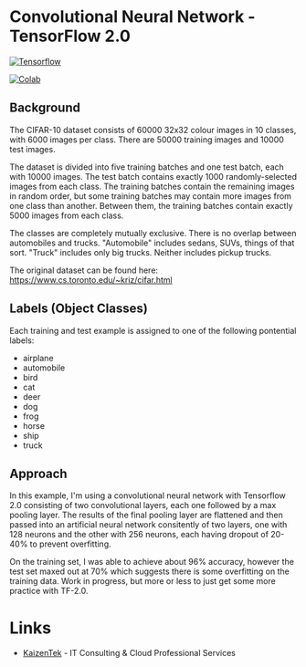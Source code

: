 # Convolutional Neural Network - TensorFlow 2.0 

[![Tensorflow](https://encrypted-tbn0.gstatic.com/images?q=tbn:ANd9GcT7b9ZDD7lMdkByT-f_RCAqSQYqnq_CpgD16IFrwfmUwWCmdt7H)](https://colab.research.google.com/github/JohnAntonusMaximus/convolutional-neural-network/blob/master/Convolutional_Neural_Network_TensorFlow_2_0_.ipynb)

[![Colab](https://camo.githubusercontent.com/52feade06f2fecbf006889a904d221e6a730c194/68747470733a2f2f636f6c61622e72657365617263682e676f6f676c652e636f6d2f6173736574732f636f6c61622d62616467652e737667)](https://colab.research.google.com/github/JohnAntonusMaximus/convolutional-neural-network/blob/master/Convolutional_Neural_Network_TensorFlow_2_0_.ipynb)

## Background

The CIFAR-10 dataset consists of 60000 32x32 colour images in 10 classes, with 6000 images per class. There are 50000 training images and 10000 test images. 

The dataset is divided into five training batches and one test batch, each with 10000 images. The test batch contains exactly 1000 randomly-selected images from each class. The training batches contain the remaining images in random order, but some training batches may contain more images from one class than another. Between them, the training batches contain exactly 5000 images from each class.  

The classes are completely mutually exclusive. There is no overlap between automobiles and trucks. "Automobile" includes sedans, SUVs, things of that sort. "Truck" includes only big trucks. Neither includes pickup trucks.

The original dataset can be found here:
https://www.cs.toronto.edu/~kriz/cifar.html


## Labels (Object Classes)

Each training and test example is assigned to one of the following pontential labels:

- airplane										
- automobile										
- bird										
- cat										
- deer										
- dog										
- frog										
- horse										
- ship										
- truck										



## Approach

In this example, I'm using a convolutional neural network with Tensorflow 2.0 consisting of two convolutional layers, each one followed by a max pooling layer. The results of the final pooling layer are flattened and then passed into an artificial neural network consitently of two layers, one with 128 neurons and the other with 256 neurons, each having dropout of 20-40% to prevent overfitting. 

On the training set, I was able to achieve about 96% accuracy, however the test set maxed out at 70% which suggests there is some overfitting on the training data. Work in progress, but more or less to just get some more practice with TF-2.0. 


# Links

* [KaizenTek](http://www.kaizentek.io) - IT Consulting & Cloud Professional Services  



